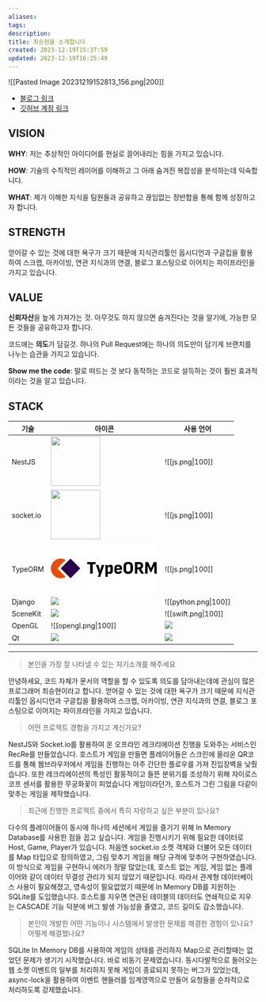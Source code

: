 ```yaml
---
aliases: 
tags: 
description:
title: 최승현을 소개합니다
created: 2023-12-19T15:37:59
updated: 2023-12-19T16:25:49
---
```

![[Pasted Image 20231219152813_156.png|200]]

- [블로그 링크](https://choiwheatley.github.io)
- [깃허브 계정 링크](https://github.com/ChoiWheatley)

## VISION

**WHY**: 저는 추상적인 아이디어를 현실로 끌어내리는 힘을 가지고 있습니다.
 
**HOW**: 기술의 수직적인 레이어를 이해하고 그 아래 숨겨진 복잡성을 분석하는데 익숙합니다.

**WHAT**: 제가 이해한 지식을 팀원들과 공유하고 끊임없는 정반합을 통해 함께 성장하고자 합니다.

## STRENGTH

얻어갈 수 있는 것에 대한 욕구가 크기 때문에 지식관리툴인 옵시디언과 구글킵을 활용하여 스크랩, 아카이빙, 연관 지식과의 연결, 블로그 포스팅으로 이어지는 파이프라인을 가지고 있습니다.

## VALUE

**신뢰자산**을 높게 가져가는 것. 아무것도 하지 않으면 숨겨진다는 것을 알기에, 가능한 모든 것들을 공유하고자 합니다.  

코드에는 **의도**가 담길것. 하나의 Pull Request에는 하나의 의도만이 담기게 브랜치를 나누는 습관을 가지고 있습니다.  

**Show me the code**: 말로 떠드는 것 보다 동작하는 코드로 설득하는 것이 훨씬 효과적이라는 것을 알고 있습니다.

## STACK

| 기술      | 아이콘                                                                                                              | 사용 언어                                                                                                  |
| --------- | ------------------------------------------------------------------------------------------------------------------- | ---------------------------------------------------------------------------------------------------------- |
| NestJS    | <img src="https://nestjs.com/logo-small.ede75a6b.svg" style="height: 100px; width: 100px;">    | ![[js.png\|100]]                                                                                           |
| socket.io | <img src="https://socket.io/images/logo.svg" style="height: 100px; width: 100px;">             | ![[js.png\|100]]                                                                                           |
| TypeORM   | <img src="https://github.com/typeorm/typeorm/raw/master/resources/logo_big.png" style="height: 100px;">             | ![[js.png\|100]]                                                                                           |
| Django    | <img src="https://static.djangoproject.com/img/logos/django-logo-positive.png" style="height:100px;">               | ![[python.png\|100]]                                                                                       |
| SceneKit  | <img src="https://developer.apple.com/assets/elements/icons/scenekit/scenekit-128x128_2x.png" style="height:100px"> | ![[swift.png\|100]]                                                                                        |
| OpenGL    | ![[opengl.png\|100]]                                                                                                | <img src="https://upload.wikimedia.org/wikipedia/commons/1/18/ISO_C%2B%2B_Logo.svg" style="height:100px;"> |
| Qt        | <img src="https://upload.wikimedia.org/wikipedia/commons/8/81/Qt_logo_neon_2022.svg" style="height:100px;">         |  <img src="https://upload.wikimedia.org/wikipedia/commons/1/18/ISO_C%2B%2B_Logo.svg" style="height:100px;">                                                                                                          |

---

> 본인을 가장 잘 나타낼 수 있는 자기소개를 해주세요

안녕하세요, 코드 자체가 문서의 역할을 할 수 있도록 의도를 담아내는데에 관심이 많은 프로그래머 최승현이라고 합니다. 얻어갈 수 있는 것에 대한 욕구가 크기 때문에 지식관리툴인 옵시디언과 구글킵을 활용하여 스크랩, 아카이빙, 연관 지식과의 연결, 블로그 포스팅으로 이어지는 파이프라인을 가지고 있습니다.

> 어떤 프로젝트 경험을 가지고 계신가요?

NestJS와 Socket.io를 활용하여 온 오프라인 레크리에이션 진행을 도와주는 서비스인 RecRe를 만들었습니다. 호스트가 게임을 만들면 플레이어들은 스크린에 올라온 QR코드를 통해 웹브라우저에서 게임을 진행하는 아주 간단한 플로우를 가져 진입장벽을 낮췄습니다. 또한 레크리에이션의 특성인 활동적이고 들뜬 분위기를 조성하기 위해 자이로스코프 센서를 활용한 무궁화꽃이 피었습니다 게임이라던가, 호스트가 그린 그림을 다같이 맞추는 게임을 제작했습니다.

> 최근에 진행한 프로젝트 중에서 특히 자랑하고 싶은 부분이 있나요?

다수의 플레이어들이 동시에 하나의 세션에서 게임을 즐기기 위해 In Memory Database를 사용한 점을 꼽고 싶습니다. 게임을 진행시키기 위해 필요한 데이터로 Host, Game, Player가 있습니다. 처음엔 socket.io 소켓 객체와 더불어 모든 데이터를 Map 타입으로 정의하였고, 그림 맞추기 게임을 해당 규격에 맞추어 구현하였습니다. 이 방식으로 게임을 구현하니 에러가 정말 많았는데, 호스트 없는 게임, 게임 없는 플레이어와 같이 데이터 무결성 관리가 되지 않았기 때문입니다. 따라서 관계형 데이터베이스 사용이 필요해졌고, 영속성이 필요없었기 때문에 In Memory DB를 지원하는 SQLite를 도입했습니다. 호스트를 지우면 연관된 테이블의 데이터도 연쇄적으로 지우는 CASCADE 기능 덕분에 버그 발생 가능성을 줄였고, 코드 길이도 감소했습니다.

> 본인이 개발한 어떤 기능이나 시스템에서 발생한 문제를 해결한 경험이 있나요? 어떻게 해결했나요?

SQLite In Memory DB를 사용하여 게임의 상태를 관리하자 Map으로 관리할때는 없었던 문제가 생기기 시작했습니다. 바로 비동기 문제였습니다. 동시다발적으로 들어오는 웹 소켓 이벤트의 일부를 처리하지 못해 게임이 종료되지 못하는 버그가 있었는데, async-lock을 활용하여 이벤트 핸들러를 임계영역으로 만들어 요청들을 순차적으로 처리하도록 강제했습니다.
